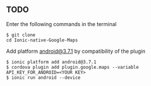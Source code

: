 

## TODO

Enter the following commands in the terminal
 
    $ git clone
    cd Ionic-native-Google-Maps 

Add platform android@3.7.1 by compatibility of the plugin

    $ ionic platform add android@3.7.1
    $ cordova plugin add plugin.google.maps --variable API_KEY_FOR_ANDROID=<YOUR KEY> 
    $ ionic run android --device
    
    
